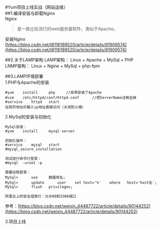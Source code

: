#Yum项目上线实战（网站运维）  
##1.编译安装与卸载Nginx  
Nginx  
> 是一款比较流行的web服务器软件，类似于Apache。  

安装Nginx  
[https://blog.csdn.net/t8116189520/article/details/81909574](https://blog.csdn.net/t8116189520/article/details/81909574)  

##2.关于LAMP架构
LAMP架构：	Linux	+	Apache		+	MySql	+	PHP  
LNMP架构：	Linux 	+ 	Ngine		+	MySql	+	php-fpm

##3.LAMP环境部署  
1.PHP与Apache的安装  

	#yum	install		php		//自带安装了Apache
	#vim	/etc/httpd/conf/httpd.conf		//把ServerName注释去掉
	#service	httpd	start
	在网页地址栏输入ip地址直接访问（关闭防火墙）

2.MySql的安装与初始化  

	MySql安装：
	#yum	install		mysql-server
	
	初始化操作：
	#service	mysql	start
	#mysql_secure_installation

	测试进行命令行登录：
	#mysql	-uroot -p

	需要远程登录：
	MySql>		use		数据库名;
	MySql>		update		user	set	host='%'	where	host='host名';
	MySql>		flush	privileges;

	阿里云上的安全组放行：允许80和3306端口	

参考：[https://blog.csdn.net/weixin_44487722/article/details/90144252](https://blog.csdn.net/weixin_44487722/article/details/90144252)

3.项目上线

